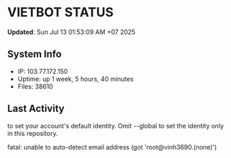 # VIETBOT STATUS
**Updated**: Sun Jul 13 01:53:09 AM +07 2025

## System Info
- IP: 103.77.172.150
- Uptime: up 1 week, 5 hours, 40 minutes
- Files: 38610

## Last Activity

to set your account's default identity.
Omit --global to set the identity only in this repository.

fatal: unable to auto-detect email address (got 'root@vinh3690.(none)')
